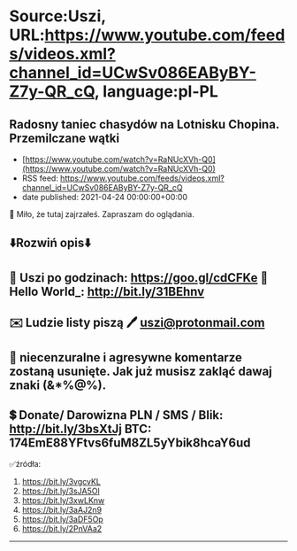 # Source:Uszi, URL:https://www.youtube.com/feeds/videos.xml?channel_id=UCwSv086EAByBY-Z7y-QR_cQ, language:pl-PL

## Radosny taniec chasydów na Lotnisku Chopina. Przemilczane wątki
 - [https://www.youtube.com/watch?v=RaNUcXVh-Q0](https://www.youtube.com/watch?v=RaNUcXVh-Q0)
 - RSS feed: https://www.youtube.com/feeds/videos.xml?channel_id=UCwSv086EAByBY-Z7y-QR_cQ
 - date published: 2021-04-24 00:00:00+00:00

🤪 Miło, że tutaj zajrzałeś.  Zapraszam do oglądania.

⬇️Rozwiń opis⬇️
------------------------------------------------------------
👀 Uszi po godzinach: https://goo.gl/cdCFKe
👀 Hello World_: http://bit.ly/31BEhnv
------------------------------------------------------------
✉️ Ludzie listy piszą 
🖊️ uszi@protonmail.com
------------------------------------------------------------
👺 niecenzuralne i agresywne komentarze zostaną usunięte.  Jak już musisz zakląć dawaj znaki (&*%@%).
------------------------------------------------------------
💲 Donate/ Darowizna
PLN / SMS / Blik: http://bit.ly/3bsXtJj
BTC: 174EmE88YFtvs6fuM8ZL5yYbik8hcaY6ud
-------------------------------------------------------------
✅źródła:
1. https://bit.ly/3vgcvKL
2. https://bit.ly/3sJA5Ol
3. https://bit.ly/3xwLKnw
4. https://bit.ly/3aAJ2n9
5. https://bit.ly/3aDF5Op
6. https://bit.ly/2PnVAa2
---------------------------------------------------------------

